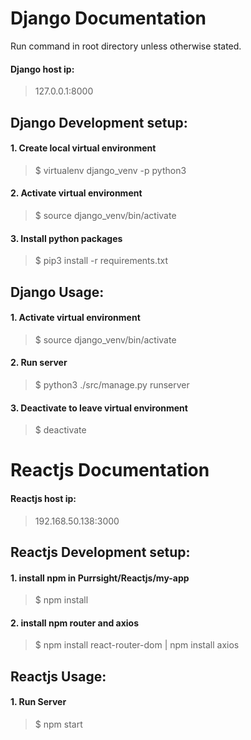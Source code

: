 # Django Documentation
Run command in root directory unless otherwise stated.
#### Django host ip:
>127.0.0.1:8000

## Django Development setup:
#### 1. Create local virtual environment
>$ virtualenv django_venv -p python3

#### 2. Activate virtual environment
>$ source django_venv/bin/activate

#### 3. Install python packages
>$ pip3 install -r requirements.txt

## Django Usage:
#### 1. Activate virtual environment
>$ source django_venv/bin/activate

#### 2. Run server
>$ python3 ./src/manage.py runserver

#### 3. Deactivate to leave virtual environment
>$ deactivate

# Reactjs Documentation
#### Reactjs host ip:
>192.168.50.138:3000
## Reactjs Development setup:
#### 1. install npm in Purrsight/Reactjs/my-app
>$ npm install
#### 2. install npm router and axios
>$ npm install react-router-dom | npm install axios

## Reactjs Usage:
#### 1. Run Server
>$ npm start
